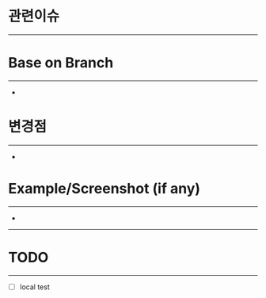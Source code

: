 # 관련이슈
***

# Base on Branch
***

- 

# 변경점
***

- 

# Example/Screenshot (if any)
***

- 

***
# TODO
***

- [ ] local test     



